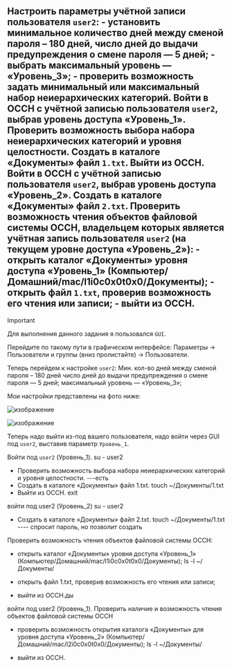 ## Настроить параметры учётной записи пользователя `user2`: - установить минимальное количество дней между сменой пароля – 180 дней, число дней до выдачи предупреждения о смене пароля — 5 дней; - выбрать максимальный уровень — «Уровень_3»; - проверить возможность задать минимальный или максимальный набор неиерархических категорий. Войти в ОССН с учётной записью пользователя `user2`, выбрав уровень доступа «Уровень_1». Проверить возможность выбора набора неиерархических категорий и уровня целостности. Создать в каталоге «Документы» файл `1.txt`. Выйти из ОССН. Войти в ОССН с учётной записью пользователя `user2`, выбрав уровень доступа «Уровень_2». Создать в каталоге «Документы» файл `2.txt`. Проверить возможность чтения объектов файловой системы ОССН, владельцем которых является учётная запись пользователя `user2` (на текущем уровне доступа «Уровень_2»): - открыть каталог «Документы» уровня доступа «Уровень_1» (Компьютер/Домашний/mac/l1i0c0x0t0x0/Документы); - открыть файл `1.txt`, проверив возможность его чтения или записи; - выйти из ОССН.

> [!IMPORTANT]
> Для выполнения данного задания я пользовался `GUI`. 

Перейдите по такому пути в графическом интерфейсе: Параметры -> Пользователи и группы (вниз пролистайте) -> Пользователи. 

Теперь перейдем к настройке `user2`:
Мин. кол-во дней между сменой пароля – 180 дней
число дней до выдачи предупреждения о смене пароля — 5 дней;
максимальный уровень — «Уровень_3»;

Мои настройки представлены на фото ниже:

![изображение](https://github.com/user-attachments/assets/c851e5cb-707e-4acd-a1dc-4d8f61cd5682)

![изображение](https://github.com/user-attachments/assets/a9a43c06-2504-4d85-a3a3-792b07f2841c)

Теперь надо выйти из-под вашего пользователя, надо войти через GUI под `user2`, выставив параметр `Уровень_1`.  

Войти под `user2` (Уровень_1). 
su - user2

- Проверить возможность выбора набора неиерархических категорий и уровня целостности.
---есть
- Создать в каталоге «Документы» файл 1.txt. 
	touch ~/Документы/1.txt
- Выйти из ОССН.
exit

войти под user2 (Уровень_2)
su - user2

- Создать в каталоге «Документы» файл 2.txt.
	touch ~/Документы/1.txt
---- спросит пароль, но позволит создать

Проверить возможность чтения объектов файловой системы ОССН:
- открыть каталог «Документы» уровня доступа «Уровень_1» (Компьютер/Домашний/mac/l1i0c0x0t0x0/Документы);
ls -l ~/Документы/

- открыть файл 1.txt, проверив возможность его чтения или записи;
- выйти из ОССН.ды

войти под user2 (Уровень_1).
Проверить наличие и возможность чтения объектов файловой системы ОССН
- проверить возможность открытия каталога «Документы» для уровня доступа «Уровень_2» (Компьютер/Домашний/mac/l2i0c0x0t0x0/Документы);
ls -l ~/Документы/

- выйти из ОССН.
